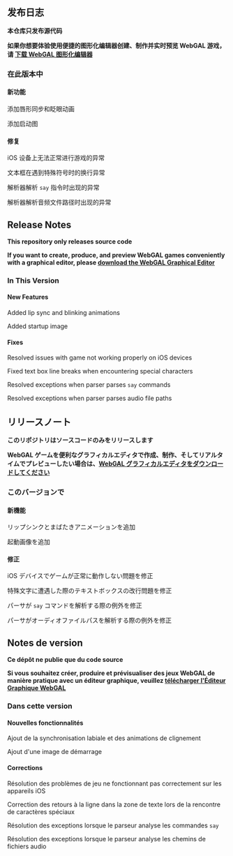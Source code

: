 ## 发布日志

**本仓库只发布源代码**

**如果你想要体验使用便捷的图形化编辑器创建、制作并实时预览 WebGAL 游戏，请 [下载 WebGAL 图形化编辑器](https://github.com/MakinoharaShoko/WebGAL_Terre/releases)**

### 在此版本中

#### 新功能

添加唇形同步和眨眼动画

添加启动图

#### 修复

iOS 设备上无法正常进行游戏的异常

文本框在遇到特殊符号时的换行异常

解析器解析 `say` 指令时出现的异常

解析器解析音频文件路径时出现的异常

<!-- English Translation -->
## Release Notes

**This repository only releases source code**

**If you want to create, produce, and preview WebGAL games conveniently with a graphical editor, please [download the WebGAL Graphical Editor](https://github.com/MakinoharaShoko/WebGAL_Terre/releases)**

### In This Version

#### New Features

Added lip sync and blinking animations

Added startup image

#### Fixes

Resolved issues with game not working properly on iOS devices

Fixed text box line breaks when encountering special characters

Resolved exceptions when parser parses `say` commands

Resolved exceptions when parser parses audio file paths

<!-- Japanese Translation -->
## リリースノート

**このリポジトリはソースコードのみをリリースします**

**WebGAL ゲームを便利なグラフィカルエディタで作成、制作、そしてリアルタイムでプレビューしたい場合は、[WebGAL グラフィカルエディタをダウンロードしてください](https://github.com/MakinoharaShoko/WebGAL_Terre/releases)**

### このバージョンで

#### 新機能

リップシンクとまばたきアニメーションを追加

起動画像を追加

#### 修正

iOS デバイスでゲームが正常に動作しない問題を修正

特殊文字に遭遇した際のテキストボックスの改行問題を修正

パーサが `say` コマンドを解析する際の例外を修正

パーサがオーディオファイルパスを解析する際の例外を修正

<!-- French Translation -->
## Notes de version

**Ce dépôt ne publie que du code source**

**Si vous souhaitez créer, produire et prévisualiser des jeux WebGAL de manière pratique avec un éditeur graphique, veuillez [télécharger l'Éditeur Graphique WebGAL](https://github.com/MakinoharaShoko/WebGAL_Terre/releases)**

### Dans cette version

#### Nouvelles fonctionnalités

Ajout de la synchronisation labiale et des animations de clignement

Ajout d'une image de démarrage

#### Corrections

Résolution des problèmes de jeu ne fonctionnant pas correctement sur les appareils iOS

Correction des retours à la ligne dans la zone de texte lors de la rencontre de caractères spéciaux

Résolution des exceptions lorsque le parseur analyse les commandes `say`

Résolution des exceptions lorsque le parseur analyse les chemins de fichiers audio
